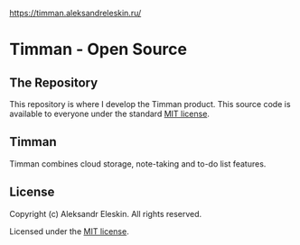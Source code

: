 https://timman.aleksandreleskin.ru/

# Timman - Open Source

## The Repository

This repository is where I develop the Timman product.
This source code is available to everyone under the standard [MIT license](https://github.com/git/git-scm.com/blob/master/MIT-LICENSE.txt).

## Timman
Timman combines cloud storage, note-taking and to-do list features.

## License
Copyright (c) Aleksandr Eleskin. All rights reserved.

Licensed under the [MIT license](https://github.com/git/git-scm.com/blob/master/MIT-LICENSE.txt).
